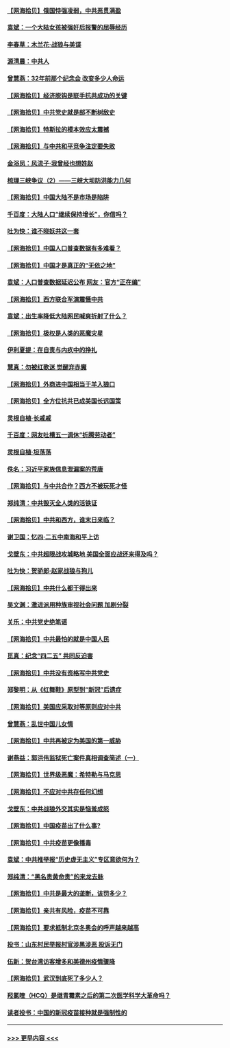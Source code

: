 #### [【网海拾贝】俄国恃强凌弱，中共恶贯满盈](../pages/nsc993/n12936626.md?t=05101851) 
#### [袁斌：一个大陆女孩被强奸后报警的屈辱经历](../pages/nsc993/n12936547.md?t=05101851) 
#### [李春草：木兰花·战狼与美谍](../pages/nsc993/n12935995.md?t=05101851) 
#### [源清晨：中共人](../pages/nsc993/n12935589.md?t=05101851) 
#### [曾慧燕：32年前那个纪念会 改变多少人命运](../pages/nsc993/n12934233.md?t=05101851) 
#### [【网海拾贝】经济脱钩是联手抗共成功的关键](../pages/nsc993/n12934176.md?t=05101851) 
#### [【网海拾贝】中共党史就是部不断树敌史](../pages/nsc993/n12932844.md?t=05101851) 
#### [【网海拾贝】特斯拉的模本效应太震撼](../pages/nsc993/n12925626.md?t=05101851) 
#### [【网海拾贝】与中共和平竞争注定要失败](../pages/nsc993/n12923326.md?t=05101851) 
#### [金浴凤：风流子‧我曾经也想姓赵](../pages/nsc993/n12920911.md?t=05101851) 
#### [梳理三峡争议（2）——三峡大坝防洪能力几何](../pages/nsc993/n12920173.md?t=05101851) 
#### [【网海拾贝】中国大陆不是市场是陷阱](../pages/nsc993/n12920143.md?t=05101851) 
#### [千百度：大陆人口“继续保持增长”，你信吗？](../pages/nsc993/n12918946.md?t=05101851) 
#### [吐为快：谁不晓妖共这一套](../pages/nsc993/n12918941.md?t=05101851) 
#### [【网海拾贝】中国人口普查数据有多难看？](../pages/nsc993/n12917822.md?t=05101851) 
#### [【网海拾贝】中国才是真正的“无依之地”](../pages/nsc993/n12915845.md?t=05101851) 
#### [袁斌：人口普查数据延迟公布 网友：官方“正在编”](../pages/nsc993/n12915748.md?t=05101851) 
#### [【网海拾贝】西方联合军演震慑中共](../pages/nsc993/n12913466.md?t=05101851) 
#### [袁斌：出生率降低大陆网民喊爽折射了什么？](../pages/nsc993/n12913365.md?t=05101851) 
#### [【网海拾贝】极权是人类的恶魔灾星](../pages/nsc993/n12910697.md?t=05101851) 
#### [伊利夏提：在自责与内疚中的挣扎](../pages/nsc993/n12910493.md?t=05101851) 
#### [慧真：勿被红歌迷 觉醒弃赤魔](../pages/nsc993/n12910485.md?t=05101851) 
#### [【网海拾贝】外商进中国相当于羊入狼口](../pages/nsc993/n12908274.md?t=05101851) 
#### [【网海拾贝】全方位抗共已成美国长远国策](../pages/nsc993/n12906878.md?t=05101851) 
#### [灵根自植‧长戚戚](../pages/nsc993/n12905585.md?t=05101851) 
#### [千百度：网友吐槽五一调休“折腾劳动者”](../pages/nsc993/n12905934.md?t=05101851) 
#### [灵根自植‧坦荡荡](../pages/nsc993/n12905562.md?t=05101851) 
#### [佚名：习近平家族信息泄漏案的荒唐](../pages/nsc993/n12904705.md?t=05101851) 
#### [【网海拾贝】与中共合作？西方不被玩死才怪](../pages/nsc993/n12903873.md?t=05101851) 
#### [郑纯清：中共毁灭全人类的活铁证](../pages/nsc993/n12903785.md?t=05101851) 
#### [【网海拾贝】中共和西方，谁末日来临？](../pages/nsc993/n12903482.md?t=05101851) 
#### [谢卫国：忆四‧二五中南海和平上访](../pages/nsc993/n12902192.md?t=05101851) 
#### [戈壁东：中共超限战攻城略地 美国全面应战还来得及吗？](../pages/nsc993/n12902297.md?t=05101851) 
#### [吐为快：贺骄郎‧赵家战狼与狗儿](../pages/nsc993/n12902280.md?t=05101851) 
#### [【网海拾贝】中共什么都干得出来](../pages/nsc993/n12897500.md?t=05101851) 
#### [吴文渊：激进派用种族审视社会问题 加剧分裂](../pages/nsc993/n12893881.md?t=05101851) 
#### [关乐：中共党史绝笔谣](../pages/nsc993/n12897270.md?t=05101851) 
#### [【网海拾贝】中共最怕的就是中国人民](../pages/nsc993/n12894705.md?t=05101851) 
#### [觅真：纪念“四二五” 共同反迫害](../pages/nsc993/n12894553.md?t=05101851) 
#### [【网海拾贝】中共没有资格写中共党史](../pages/nsc993/n12892231.md?t=05101851) 
#### [郑黎明：从《红舞鞋》原型到“新冠”后遗症](../pages/nsc993/n12890469.md?t=05101851) 
#### [【网海拾贝】美国应采取对等原则应对中共](../pages/nsc993/n12889176.md?t=05101851) 
#### [曾慧燕：乱世中国儿女情](../pages/nsc993/n12887931.md?t=05101851) 
#### [【网海拾贝】中共再被定为美国的第一威胁](../pages/nsc993/n12887580.md?t=05101851) 
#### [谢燕益：郭洪伟监狱死亡案件真相调查简述（一）](../pages/nsc993/n12885648.md?t=05101851) 
#### [【网海拾贝】世界级恶魔：希特勒与马克思](../pages/nsc993/n12884062.md?t=05101851) 
#### [【网海拾贝】不应对中共存任何幻想](../pages/nsc993/n12881460.md?t=05101851) 
#### [戈壁东：中共战狼外交其实是恼羞成怒](../pages/nsc993/n12880392.md?t=05101851) 
#### [【网海拾贝】中国疫苗出了什么事?](../pages/nsc993/n12879124.md?t=05101851) 
#### [【网海拾贝】中共疫苗更像播毒](../pages/nsc993/n12876631.md?t=05101851) 
#### [袁斌：中共推举报“历史虚无主义”专区意欲何为？](../pages/nsc993/n12876530.md?t=05101851) 
#### [郑纯清：“黑名贵黄命贵”的来龙去脉](../pages/nsc993/n12875589.md?t=05101851) 
#### [【网海拾贝】中共是最大的垄断，该罚多少？](../pages/nsc993/n12874006.md?t=05101851) 
#### [【网海拾贝】亲共有风险，疫苗不可靠](../pages/nsc993/n12872224.md?t=05101851) 
#### [【网海拾贝】要求抵制北京冬奥会的呼声越来越高](../pages/nsc993/n12868962.md?t=05101851) 
#### [投书：山东村民举报村官涉黑涉恶 投诉无门](../pages/nsc993/n12869726.md?t=05101851) 
#### [伍新：贺台湾访客增多和美德州疫情骤降](../pages/nsc993/n12865651.md?t=05101851) 
#### [【网海拾贝】武汉到底死了多少人？](../pages/nsc993/n12863707.md?t=05101851) 
#### [羟氯喹（HCQ）是继青霉素之后的第二次医学科学大革命吗？](../pages/nsc993/n12638564.md?t=05101851) 
#### [读者投书：中国的新冠疫苗接种就是强制性的](../pages/nsc993/n12859932.md?t=05101851) 

----
#### [ >>> 更早内容 <<< ](../indexes/nsc993-earlier.md)

